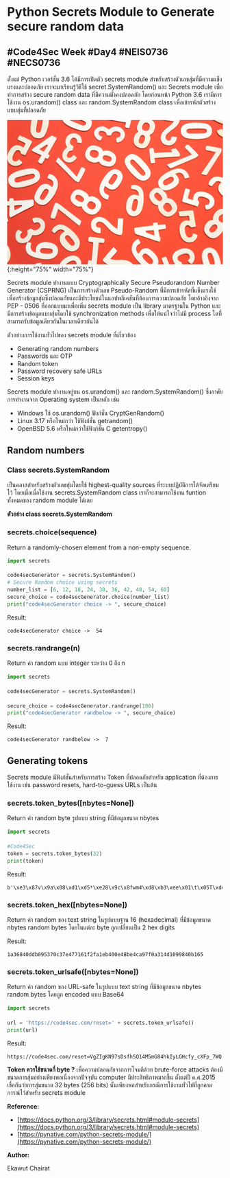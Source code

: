 # Python Secrets Module to Generate secure random data

## #Code4Sec Week #Day4 #NEIS0736 #NECS0736

ตั้งแต่ Python เวอร์ชั่น 3.6 ได้มีการเปิดตัว secrets module สำหรับสร้างตัวเลขสุ่มที่มีความแข็งแรงและปลอดภัย เราจะมาเรียนรู้วิธีใช้  secret.SystemRandom() และ Secrets module เพื่อทำการสร้าง secure random data ที่มีความมั่งคงปลอดภัย โดยก่อนหน้า Python 3.6 เรามีการใช้งาน os.urandom() class และ random.SystemRandom class เพื่อเข้ารหัสตัวสร้างแบบสุ่มที่ปลอดภัย

![](img/secrand_1.png){:height="75%" width="75%"}

Secrets module ทำงานแบบ Cryptographically Secure Pseudorandom Number Generator (CSPRNG) เป็นการสร้างตัวเลข Pseudo-Random ที่มีการเข้ารหัสที่แข็งแรงใช้เพื่อสร้างข้อมูลสุ่มซึ่งปลอดภัยและมีประโยชน์ในแอปพลิเคชันที่ต้องการความปลอดภัย โดยอ้างอิงจาก PEP - 0506 ที่ออกแบบมาเพื่อเพิ่ม secrets module เป็น library มาตรฐานใน Python และมีการสร้างข้อมูลแบบสุ่มโดยใช้ synchronization methods เพื่อให้แน่ใจว่าไม่มี process ใดที่สามารถรับข้อมูลเดียวกันในเวลาเดียวกันได้

ตัวอย่างการใช้งานทั่วไปของ secrets module ที่เกี่ยวข้อง
* Generating random numbers
* Passwords และ OTP
* Random token
* Password recovery safe URLs
* Session keys

Secrets module ทำงานอยู่บน os.urandom() และ random.SystemRandom() ซึ่งอาศัยการทำงานจาก Operating system เป็นหลัก เช่น

* Windows ใช้ os.urandom() ฟังก์ชั่น CryptGenRandom()
* Linux 3.17 หรือใหม่กว่า ใช้ฟังก์ชั่น getrandom() 
* OpenBSD 5.6  หรือใหม่กว่าใช้ฟังก์ชั่น C getentropy()

## Random numbers

### Class secrets.SystemRandom
เป็นคลาสสำหรับสร้างตัวเลขสุ่มโดยใช้ highest-quality sources ที่ระบบปฏิบัติการได้จัดเตรียมไว้ โดยเมื่อเมื่อใช้งาน secrets.SystemRandom class เราก็จะสามารถใช้งาน funtion ทั้งหมดของ random module ได้เลย

**ตัวอย่าง class secrets.SystemRandom**

### **secrets.choice(sequence)**

Return a randomly-chosen element from a non-empty sequence.

```python
import secrets

code4secGenerator = secrets.SystemRandom()
# Secure Random choice using secrets
number_list = [6, 12, 18, 24, 30, 36, 42, 48, 54, 60]
secure_choice = code4secGenerator.choice(number_list)
print("code4secGenerator choice -> ", secure_choice)
```
Result:
```
code4secGenerator choice ->  54
```
### **secrets.randrange(n)**
Return ค่า random แบบ integer ระหว่าง 0 ถึง n
``` python
import secrets

code4secGenerator = secrets.SystemRandom()

secure_choice = code4secGenerator.randrange(100)
print("code4secGenerator randbelow -> ", secure_choice)
```
Result:
```
code4secGenerator randbelow ->  7
```

## Generating tokens

Secrets module มีฟังก์ชั่นสำหรับการสร้าง Token ที่ปลอดภัยสำหรับ application ที่ต้องการใช้งาน เช่น password resets, hard-to-guess URLs เป็นต้น

### **secrets.token_bytes([nbytes=None])**
Return ค่า random byte รูปแบบ string ที่มีข้อมูลขนาด nbytes

``` python
import secrets

#Code4Sec
token = secrets.token_bytes(32)
print(token)
```
Result:
```
b'\xe3\x87v\x9a\x08\xd1\xd5*\xe28\x9c\x8fwm4\xd8\xb3\xee\x01\t\x05T\xd4I\xda\x93\xf8\t\x10\x98\xc1{'
```

### **secrets.token_hex([nbytes=None])**
Return ค่า random ของ text string ในรูปแบบฐาน 16 (hexadecimal) ที่มีข้อมูลขนาด nbytes random bytes โดยในแต่ละ byte ถูกเปลี่ยนเป็น 2 hex digits

Result:
```
1a36840ddb095370c37e477161f2fa1eb400e48be4ca97f0a314d1099840b165
```

### **secrets.token_urlsafe([nbytes=None])**
Return ค่า random ของ URL-safe ในรูปแบบ text string ที่มีข้อมูลขนาด nbytes random bytes โดยถูก encoded แบบ Base64

``` python
import secrets

url = 'https://code4sec.com/reset=' + secrets.token_urlsafe()
print(url)
```
Result:
```
https://code4sec.com/reset=VgZIgKN97sDsfhSQ14M5mG84hkIyLGHcfy_cXFp_7WQ
```

**Token ควรใช้ขนาดกี่ byte ?**
เพื่อความปลอดภัยจากการโจมตีด้วย brute-force attacks ต้องมีขนาดการสุ่มอย่างเพียงพอเนื่องจากปัจจุบัน computer มีประสิทธิภาพมากขึ้น ตั้งแต่ปี ค.ศ.2015 เชื่อกันว่าการสุ่มขนาด 32 bytes (256 bits) นั้นเพียงพอสำหรับกรณีการใช้งานทั่วไปที่ถูกคาดการณ์ไว้สำหรับ secrets module

**Reference:**
* [https://docs.python.org/3/library/secrets.html#module-secrets](https://docs.python.org/3/library/secrets.html#module-secrets)
* [https://pynative.com/python-secrets-module/](https://pynative.com/python-secrets-module/)

**Author:** 

Ekawut Chairat
